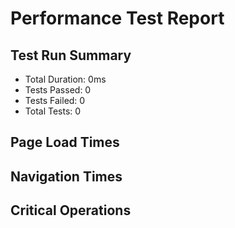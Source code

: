 # Performance Test Report

## Test Run Summary
- Total Duration: 0ms
- Tests Passed: 0
- Tests Failed: 0
- Total Tests: 0

## Page Load Times

## Navigation Times

## Critical Operations
